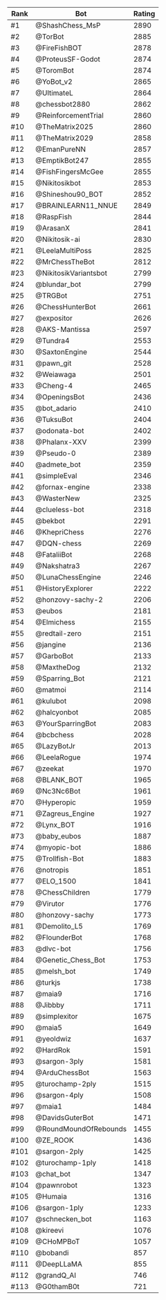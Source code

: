 Rank|Bot|Rating
---|---|---
#1|@ShashChess_MsP|2890
#2|@TorBot|2885
#3|@FireFishBOT|2878
#4|@ProteusSF-Godot|2874
#5|@ToromBot|2874
#6|@YoBot_v2|2865
#7|@UltimateL|2864
#8|@chessbot2880|2862
#9|@ReinforcementTrial|2860
#10|@TheMatrix2025|2860
#11|@TheMatrix2029|2858
#12|@EmanPureNN|2857
#13|@EmptikBot247|2855
#14|@FishFingersMcGee|2855
#15|@Nikitosikbot|2853
#16|@Shineshou90_BOT|2852
#17|@BRAINLEARN11_NNUE|2849
#18|@RaspFish|2844
#19|@ArasanX|2841
#20|@Nikitosik-ai|2830
#21|@LeelaMultiPoss|2825
#22|@MrChessTheBot|2812
#23|@NikitosikVariantsbot|2799
#24|@blundar_bot|2799
#25|@TRGBot|2751
#26|@ChessHunterBot|2661
#27|@expositor|2626
#28|@AKS-Mantissa|2597
#29|@Tundra4|2553
#30|@SaxtonEngine|2544
#31|@pawn_git|2528
#32|@Weiawaga|2501
#33|@Cheng-4|2465
#34|@OpeningsBot|2436
#35|@bot_adario|2410
#36|@TuksuBot|2404
#37|@odonata-bot|2402
#38|@Phalanx-XXV|2399
#39|@Pseudo-0|2389
#40|@admete_bot|2359
#41|@simpleEval|2346
#42|@fornax-engine|2338
#43|@WasterNew|2325
#44|@clueless-bot|2318
#45|@bekbot|2291
#46|@KhepriChess|2276
#47|@DQN-chess|2269
#48|@FataliiBot|2268
#49|@Nakshatra3|2267
#50|@LunaChessEngine|2246
#51|@HistoryExplorer|2222
#52|@honzovy-sachy-2|2206
#53|@eubos|2181
#54|@Elmichess|2155
#55|@redtail-zero|2151
#56|@jangine|2136
#57|@GarboBot|2133
#58|@MaxtheDog|2132
#59|@Sparring_Bot|2121
#60|@matmoi|2114
#61|@kulubot|2098
#62|@halcyonbot|2085
#63|@YourSparringBot|2083
#64|@bcbchess|2028
#65|@LazyBotJr|2013
#66|@LeelaRogue|1974
#67|@zeekat|1970
#68|@BLANK_BOT|1965
#69|@Nc3Nc6Bot|1961
#70|@Hyperopic|1959
#71|@Zagreus_Engine|1927
#72|@Lynx_BOT|1916
#73|@baby_eubos|1887
#74|@myopic-bot|1886
#75|@Trollfish-Bot|1883
#76|@notropis|1851
#77|@ELO_1500|1841
#78|@ChessChildren|1779
#79|@Virutor|1776
#80|@honzovy-sachy|1773
#81|@Demolito_L5|1769
#82|@FlounderBot|1768
#83|@dlvc-bot|1756
#84|@Genetic_Chess_Bot|1753
#85|@melsh_bot|1749
#86|@turkjs|1738
#87|@maia9|1716
#88|@Jibbby|1711
#89|@simplexitor|1675
#90|@maia5|1649
#91|@yeoldwiz|1637
#92|@HardRok|1591
#93|@sargon-3ply|1581
#94|@ArduChessBot|1563
#95|@turochamp-2ply|1515
#96|@sargon-4ply|1508
#97|@maia1|1484
#98|@DavidsGuterBot|1471
#99|@RoundMoundOfRebounds|1455
#100|@ZE_ROOK|1436
#101|@sargon-2ply|1425
#102|@turochamp-1ply|1418
#103|@chat_bot|1347
#104|@pawnrobot|1323
#105|@Humaia|1316
#106|@sargon-1ply|1233
#107|@schnecken_bot|1163
#108|@kireevi|1076
#109|@CHoMPBoT|1057
#110|@bobandi|857
#111|@DeepLLaMA|855
#112|@grandQ_AI|746
#113|@G0thamB0t|721

